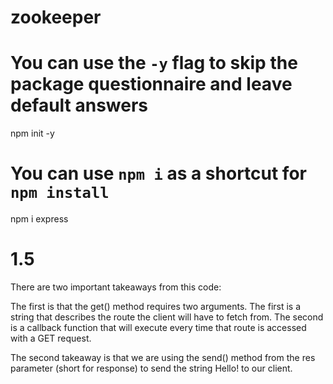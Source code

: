 # zookeeper

# You can use the `-y` flag to skip the package questionnaire and leave default answers
npm init -y
# You can use `npm i` as a shortcut for `npm install`
npm i express

# 1.5
There are two important takeaways from this code:

The first is that the get() method requires two arguments. The first is a string that describes the route the client will have to fetch from. The second is a callback function that will execute every time that route is accessed with a GET request.

The second takeaway is that we are using the send() method from the res parameter (short for response) to send the string Hello! to our client.